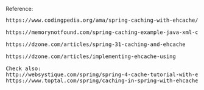 
Reference:

<pre>
https://www.codingpedia.org/ama/spring-caching-with-ehcache/

https://memorynotfound.com/spring-caching-example-java-xml-configuration/

https://dzone.com/articles/spring-31-caching-and-ehcache

https://dzone.com/articles/implementing-ehcache-using

Check also:
http://websystique.com/spring/spring-4-cache-tutorial-with-ehcache/
https://www.toptal.com/spring/caching-in-spring-with-ehcache-annotations

</pre>